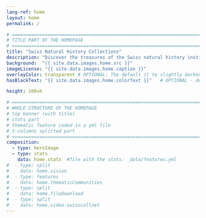 ```yaml
---
lang-ref: home
layout: home
permalink: /

# ====================================================================================
# TITLE PART OF THE HOMEPAGE
# ====================================================================================
title: "Swiss Natural History Collections"
description: "Discover the treasures of the Swiss natural history institutions"
background:  "{{ site.data.images.home.src }}"
imageLicense: "{{ site.data.images.home.caption }}"
overlayColor: transparent # OPTIONAL: The default it to slightly darken the image. Set to "transparent" to disable filter. Example value: #00000055
hasBlackText: "{{ site.data.images.home.colorText }}"   # OPTIONAL - default is black. Depending on your background image is can be useful to change text color

height: 100vh

# ====================================================================================
# WHOLE STRUCTURE OF THE HOMEPAGE
# top banner (with title)
# stats part
# thematic feature coded in a yml file
# 2-columns splitted part
# ====================================================================================
composition:
  - type: heroImage
  - type: stats
    data: home.stats  #file with the stats: _data/features.yml
#  - type: split
#    data: home.vision
#  - type: features
#    data: home.thematicCommunities
#  - type: split
#    data: home.fileDownload
#  - type: split
#    data: home.video-swisscollnet
---
```

